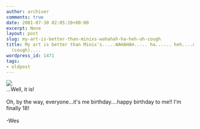 ```yaml
---
author: archiver
comments: true
date: 2001-07-30 02:05:28+00:00
excerpt: None
layout: post
slug: my-art-is-better-than-minixs-wahahah-ha-heh-uh-cough
title: My art is better than Minix's.....WAHAHAH..... ha...... heh....uh .........
  (cough)....
wordpress_id: 1471
tags:
- oldpost
---
```


<img src="http://www.oliverweb.com/newsimages/SmudgeMan.jpg"><br />...Well, it is!<br /><br />Oh, by the way, everyone...it's me birthday....happy birthday to me!!  I'm finally 18!<br /><br />-Wes